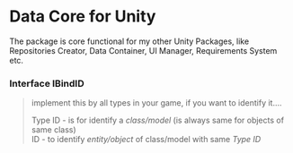 # Data Core for Unity  
The package is core functional for my other Unity Packages, like Repositories Creator, Data Container, UI Manager, Requirements System etc.

### Interface IBindID  

> implement this by all types in your game, if you want to identify it....
>  
> Type ID - is for identify a *class/model* (is always same for objects of same class)  
> ID - to identify *entity/object* of class/model with same *Type ID*  
